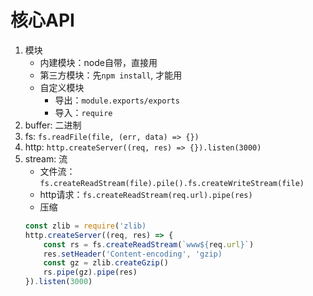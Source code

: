 # 核心API
1. 模块
    - 内建模块：node自带，直接用
    - 第三方模块：先`npm install`, 才能用
    - 自定义模块
        - 导出：`module.exports/exports`
        - 导入：`require`
2. buffer: 二进制
3. fs: `fs.readFile(file, (err, data) => {})`
4. http: `http.createServer((req, res) => {}).listen(3000)`
5. stream: 流
    - 文件流：`fs.createReadStream(file).pile().fs.createWriteStream(file)`
    - http请求：`fs.createReadStream(req.url).pipe(res)`
    - 压缩
    ```javascript
    const zlib = require('zlib)
    http.createServer((req, res) => {
        const rs = fs.createReadStream(`www${req.url}`)
        res.setHeader('Content-encoding', 'gzip)
        const gz = zlib.createGzip()
        rs.pipe(gz).pipe(res)
    }).listen(3000)
    ```